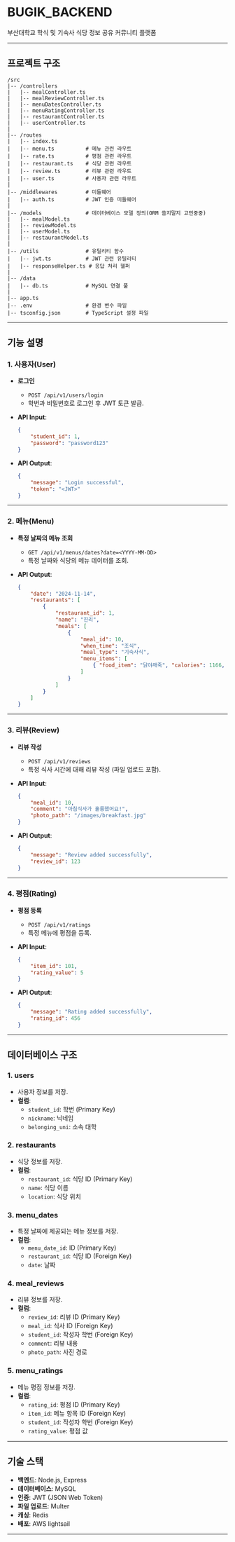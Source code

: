 # BUGIK_BACKEND

부산대학교 학식 및 기숙사 식당 정보 공유 커뮤니티 플랫폼

---

## **프로젝트 구조**

```
/src
|-- /controllers        
|   |-- mealController.ts
|   |-- mealReviewController.ts
|   |-- menuDatesController.ts
|   |-- menuRatingController.ts
|   |-- restaurantController.ts
|   |-- userController.ts
|
|-- /routes              
|   |-- index.ts         
|   |-- menu.ts          # 메뉴 관련 라우트
|   |-- rate.ts          # 평점 관련 라우트
|   |-- restaurant.ts    # 식당 관련 라우트
|   |-- review.ts        # 리뷰 관련 라우트
|   |-- user.ts          # 사용자 관련 라우트
|
|-- /middlewares         # 미들웨어 
|   |-- auth.ts          # JWT 인증 미들웨어
|
|-- /models              # 데이터베이스 모델 정의(ORM 쓸지말지 고민중중)
|   |-- mealModel.ts
|   |-- reviewModel.ts
|   |-- userModel.ts
|   |-- restaurantModel.ts
|
|-- /utils               # 유틸리티 함수
|   |-- jwt.ts           # JWT 관련 유틸리티
|   |-- responseHelper.ts # 응답 처리 헬퍼
|
|-- /data               
|   |-- db.ts            # MySQL 연결 풀
|
|-- app.ts               
|-- .env                 # 환경 변수 파일
|-- tsconfig.json        # TypeScript 설정 파일
```

---

## **기능 설명**

### **1. 사용자(User)**
- **로그인**
  - `POST /api/v1/users/login`
  - 학번과 비밀번호로 로그인 후 JWT 토큰 발급.

- **API Input**:
  ```json
  {
      "student_id": 1,
      "password": "password123"
  }
  ```
- **API Output**:
  ```json
  {
      "message": "Login successful",
      "token": "<JWT>"
  }
  ```

---

### **2. 메뉴(Menu)**
- **특정 날짜의 메뉴 조회**
  - `GET /api/v1/menus/dates?date=<YYYY-MM-DD>`
  - 특정 날짜와 식당의 메뉴 데이터를 조회.

- **API Output**:
  ```json
  {
      "date": "2024-11-14",
      "restaurants": [
          {
              "restaurant_id": 1,
              "name": "진리",
              "meals": [
                  {
                      "meal_id": 10,
                      "when_time": "조식",
                      "meal_type": "기숙사식",
                      "menu_items": [
                          { "food_item": "닭야채죽", "calories": 1166, "protein": 63.0 }
                      ]
                  }
              ]
          }
      ]
  }
  ```

---

### **3. 리뷰(Review)**
- **리뷰 작성**
  - `POST /api/v1/reviews`
  - 특정 식사 시간에 대해 리뷰 작성 (파일 업로드 포함).

- **API Input**:
  ```json
  {
      "meal_id": 10,
      "comment": "아침식사가 훌륭했어요!",
      "photo_path": "/images/breakfast.jpg"
  }
  ```

- **API Output**:
  ```json
  {
      "message": "Review added successfully",
      "review_id": 123
  }
  ```

---

### **4. 평점(Rating)**
- **평점 등록**
  - `POST /api/v1/ratings`
  - 특정 메뉴에 평점을 등록.

- **API Input**:
  ```json
  {
      "item_id": 101,
      "rating_value": 5
  }
  ```

- **API Output**:
  ```json
  {
      "message": "Rating added successfully",
      "rating_id": 456
  }
  ```

---

## **데이터베이스 구조**

### **1. users**
- 사용자 정보를 저장.
- **컬럼**:
  - `student_id`: 학번 (Primary Key)
  - `nickname`: 닉네임
  - `belonging_uni`: 소속 대학

### **2. restaurants**
- 식당 정보를 저장.
- **컬럼**:
  - `restaurant_id`: 식당 ID (Primary Key)
  - `name`: 식당 이름
  - `location`: 식당 위치

### **3. menu_dates**
- 특정 날짜에 제공되는 메뉴 정보를 저장.
- **컬럼**:
  - `menu_date_id`: ID (Primary Key)
  - `restaurant_id`: 식당 ID (Foreign Key)
  - `date`: 날짜

### **4. meal_reviews**
- 리뷰 정보를 저장.
- **컬럼**:
  - `review_id`: 리뷰 ID (Primary Key)
  - `meal_id`: 식사 ID (Foreign Key)
  - `student_id`: 작성자 학번 (Foreign Key)
  - `comment`: 리뷰 내용
  - `photo_path`: 사진 경로

### **5. menu_ratings**
- 메뉴 평점 정보를 저장.
- **컬럼**:
  - `rating_id`: 평점 ID (Primary Key)
  - `item_id`: 메뉴 항목 ID (Foreign Key)
  - `student_id`: 작성자 학번 (Foreign Key)
  - `rating_value`: 평점 값

---

## **기술 스택**
- **백엔드**: Node.js, Express
- **데이터베이스**: MySQL
- **인증**: JWT (JSON Web Token)
- **파일 업로드**: Multer
- **캐싱**: Redis
- **배포**: AWS lightsail
---

